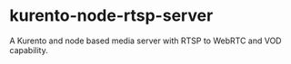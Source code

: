 # **kurento-node-rtsp-server**

A Kurento and node based media server with RTSP to WebRTC and VOD capability.